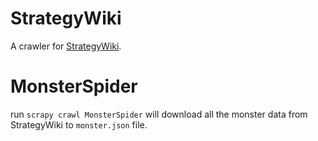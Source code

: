 # StrategyWiki

A crawler for [StrategyWiki](https://strategywiki.org/wiki/MapleStory).


# MonsterSpider

run `scrapy crawl MonsterSpider` will download all the monster data from StrategyWiki to `monster.json` file.